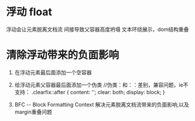 # 浮动 float
  浮动会让元素脱离文档流 间接导致父容器高度坍塌
  文本环绕展示，dom结构重叠

# 清除浮动带来的负面影响
  1. 在浮动元素最后面添加一个空容器 <div style="clear: left;"></div>

  2. 给浮动元素父容器最后面添加一个伪类
  //伪类：和：：差别，兼容问题，ie不支持：
          .clearfix::after {
            content: '';
            clear: both;
            display: block;
        }
    
  3. BFC -- Block Formatting Context
     解决元素脱离文档流带来的负面影响,以及margin重叠问题
